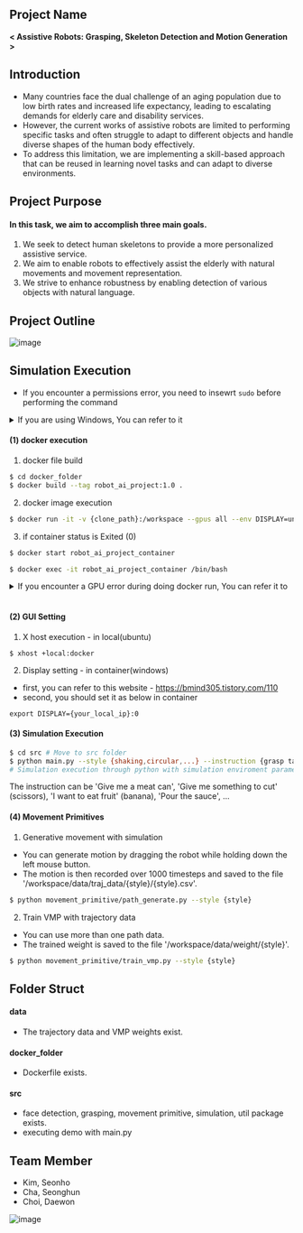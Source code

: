## Project Name
**< Assistive Robots: Grasping, Skeleton Detection and Motion Generation >**

## Introduction
- Many countries face the dual challenge of an aging population due to low birth rates and increased life expectancy, leading to escalating demands for elderly care and disability services.
- However, the current works of assistive robots are limited to performing specific tasks and often struggle to adapt to different objects and handle diverse shapes of the human body effectively.
- To address this limitation, we are implementing a skill-based approach that can be reused in learning novel tasks and can adapt to diverse environments.


## Project Purpose
#### In this task, we aim to accomplish three main goals.
1. We seek to detect human skeletons to provide a more personalized assistive service.
2. We aim to enable robots to effectively assist the elderly with natural movements and movement representation.
3. We strive to enhance robustness by enabling detection of various objects with natural language.


## Project Outline
![image](https://github.com/choibigo/temp/assets/38881179/7b031782-dca8-4e37-8103-cb9d3ef7bfaa)


## Simulation Execution

- If you encounter a permissions error, you need to insewrt `sudo` before performing the command

<details>
<summary>If you are using Windows, You can refer to it</summary>
<div>

- wsl2 install  : https://gaesae.com/161#google_vignette
- GUI in Windows : https://bmind305.tistory.com/110
- write this command in container
```bash
export DISPLAY={YOUR_IP}:0 # you can see your ip through "ipconfig" in cmd
export LIBGL_ALWAYS_INDIRECT=
```

</div>
</details>

#### (1) docker execution
1. docker file build
``` bash
$ cd docker_folder
$ docker build --tag robot_ai_project:1.0 .
```

2. docker image execution
``` bash
$ docker run -it -v {clone_path}:/workspace --gpus all --env DISPLAY=unix$DISPLAY -v /tmp/.X11-unix:/tmp/.X11-unix --name robot_ai_project_container robot_ai_project:1.0 /bin/bash
```

3. if container status is Exited (0)
```bash
$ docker start robot_ai_project_container

$ docker exec -it robot_ai_project_container /bin/bash
```

<details>
<summary>If you encounter a GPU error during doing docker run, You can refer it to</summary>
<div>

- ```(docker: Error response from daemon: could not select device driver "" with capabilities: [[gpu]].)```

``` bash
$ distribution=$(. /etc/os-release;echo $ID$VERSION_ID) \
   && curl -s -L https://nvidia.github.io/nvidia-docker/gpgkey | sudo apt-key add - \
   && curl -s -L https://nvidia.github.io/nvidia-docker/$distribution/nvidia-docker.list | sudo tee /etc/apt/sources.list.d/nvidia-docker.list
$ sudo apt-get update && sudo apt-get install -y nvidia-container-toolkit

$ sudo systemctl restart docker
```

</div>
</details>

</br>

#### (2) GUI Setting
1. X host execution - in local(ubuntu)
```
$ xhost +local:docker
```

2. Display setting - in container(windows)
- first, you can refer to this website - https://bmind305.tistory.com/110
- second, you should set it as below in container

```
export DISPLAY={your_local_ip}:0
```


#### (3) Simulation Execution
```bash
$ cd src # Move to src folder
$ python main.py --style {shaking,circular,...} --instruction {grasp target object} --goal_point {head,right_arm,...}  
# Simulation execution through python with simulation enviroment parameter
```
The instruction can be 'Give me a meat can', 'Give me something to cut' (scissors), 'I want to eat fruit' (banana), 'Pour the sauce', ...

#### (4) Movement Primitives
1. Generative movement with simulation
 - You can generate motion by dragging the robot while holding down the left mouse button. 
 - The motion is then recorded over 1000 timesteps and saved to the file '/workspace/data/traj_data/{style}/{style}.csv'.
```bash
$ python movement_primitive/path_generate.py --style {style}
```
2. Train VMP with trajectory data
 - You can use more than one path data.
 - The trained weight is saved to the file '/workspace/data/weight/{style}'.
```bash
$ python movement_primitive/train_vmp.py --style {style}
```

## Folder Struct

#### data
- The trajectory data and VMP weights exist.

#### docker_folder
- Dockerfile exists.

#### src
- face detection, grasping, movement primitive, simulation, util package exists.
- executing demo with main.py

## Team Member 
- Kim, Seonho
- Cha, Seonghun
- Choi, Daewon

![image](https://www.hanyang.ac.kr/documents/20182/0/initial2.png/011babee-bac3-4b67-a605-ac8b6f1e0055?t=1472537578464)
